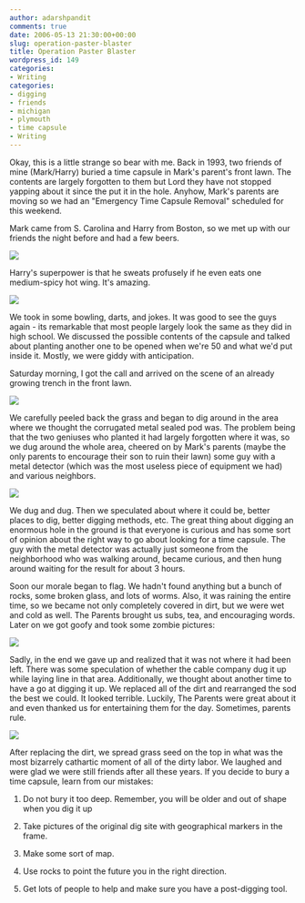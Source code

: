 ```yaml
---
author: adarshpandit
comments: true
date: 2006-05-13 21:30:00+00:00
slug: operation-paster-blaster
title: Operation Paster Blaster
wordpress_id: 149
categories:
- Writing
categories:
- digging
- friends
- michigan
- plymouth
- time capsule
- Writing
---
```


Okay, this is a little strange so bear with me. Back in 1993, two friends of mine (Mark/Harry) buried a time capsule in Mark's parent's front lawn. The contents are largely forgotten to them but Lord they have not stopped yapping about it since the put it in the hole. Anyhow, Mark's parents are moving so we had an "Emergency Time Capsule Removal" scheduled for this weekend.   
  
Mark came from S. Carolina and Harry from Boston, so we met up with our friends the night before and had a few beers.   
  
[![](http://photos1.blogger.com/blogger/5119/270/320/IMG_3971.jpg)](http://photos1.blogger.com/blogger/5119/270/1600/IMG_3971.jpg)  
  
Harry's superpower is that he sweats profusely if he even eats one medium-spicy hot wing. It's amazing.   
  
[![](http://photos1.blogger.com/blogger/5119/270/320/IMG_3981.jpg)](http://photos1.blogger.com/blogger/5119/270/1600/IMG_3981.jpg)  
  
We took in some bowling, darts, and jokes. It was good to see the guys again - its remarkable that most people largely look the same as they did in high school. We discussed the possible contents of the capsule and talked about planting another one to be opened when we're 50 and what we'd put inside it. Mostly, we were giddy with anticipation.   
  
Saturday morning, I got the call and arrived on the scene of an already growing trench in the front lawn.   
  
[![](http://photos1.blogger.com/blogger/5119/270/320/IMG_3994.jpg)](http://photos1.blogger.com/blogger/5119/270/1600/IMG_3994.jpg)  
  
We carefully peeled back the grass and began to dig around in the area where we thought the corrugated metal sealed pod was. The problem being that the two geniuses who planted it had largely forgotten where it was, so we dug around the whole area, cheered on by Mark's parents (maybe the only parents to encourage their son to ruin their lawn) some guy with a metal detector (which was the most useless piece of equipment we had) and various neighbors.   
  
[![](http://photos1.blogger.com/blogger/5119/270/320/IMG_4003.jpg)](http://photos1.blogger.com/blogger/5119/270/1600/IMG_4003.jpg)  
  
We dug and dug. Then we speculated about where it could be, better places to dig, better digging methods, etc. The great thing about digging an enormous hole in the ground is that everyone is curious and has some sort of opinion about the right way to go about looking for a time capsule. The guy with the metal detector was actually just someone from the neighborhood who was walking around, became curious, and then hung around waiting for the result for about 3 hours.   
  
Soon our morale began to flag. We hadn't found anything but a bunch of rocks, some broken glass, and lots of worms. Also, it was raining the entire time, so we became not only completely covered in dirt, but we were wet and cold as well. The Parents brought us subs, tea, and encouraging words. Later on we got goofy and took some zombie pictures:  
  
[![](http://photos1.blogger.com/blogger/5119/270/320/IMG_4016.0.jpg)](http://photos1.blogger.com/blogger/5119/270/1600/IMG_4016.0.jpg)  
  
Sadly, in the end we gave up and realized that it was not where it had been left. There was some speculation of whether the cable company dug it up while laying line in that area. Additionally, we thought about another time to have a go at digging it up. We replaced all of the dirt and rearranged the sod the best we could. It looked terrible. Luckily, The Parents were great about it and even thanked us for entertaining them for the day. Sometimes, parents rule.   
  
[![](http://photos1.blogger.com/blogger/5119/270/320/IMG_4022.jpg)](http://photos1.blogger.com/blogger/5119/270/1600/IMG_4022.jpg)  
  
After replacing the dirt, we spread grass seed on the top in what was the most bizarrely cathartic moment of all of the dirty labor. We laughed and were glad we were still friends after all these years. If you decide to bury a time capsule, learn from our mistakes:  
  
1) Do not bury it too deep. Remember, you will be older and out of shape when you dig it up  
  
2) Take pictures of the original dig site with geographical markers in the frame.  
  
3) Make some sort of map.  
  
4) Use rocks to point the future you in the right direction.   
  
5) Get lots of people to help and make sure you have a post-digging tool.
